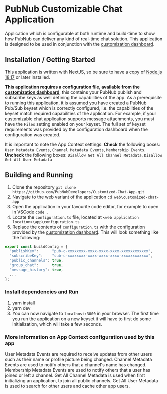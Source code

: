 # PubNub Customizable Chat Application

Application which is configurable at both runtime and build-time to show how PubNub can deliver any kind of real-time chat solution.  This application is designed to be used in conjunction with the [customization dashboard](https://pubnub-chat-builder.netlify.app/).

## Installation / Getting Started

This application is written with NextJS, so be sure to have a copy of [Node.js 18.17](https://nodejs.org/) or later installed.

**This application requires a configuration file, available from the [customization dashboard](https://pubnub-chat-builder.netlify.app/)**, this contains your PubNub publish and subscribe keys as well defining the capabilities of the app.  As a prerequisite to running this application, it is assumed you have created a PubNub Pub/Sub keyset which is correctly configured, i.e. the capabilities of the keyset match required capabilities of the application.  For example, if your customizable chat application supports message attachments, you must have the `Files` setting enabled on your keyset.  The full set of keyset requirements was provided by the configuration dashboard when the configuration was created.  

It is important to note the App Context settings:  **Check** the following boxes: `User Metadata Events`, `Channel Metadata Events`, `Membership Events`.  **Uncheck** the following boxes: `Disallow Get All Channel Metadata`, `Disallow Get All User Metadata`

## Building and Running

1. Clone the repository `git clone https://github.com/PubNubDevelopers/Customized-Chat-App.git`
1. Navigate to the web variant of the application `cd web\customized-chat-app`
1. Open the application in your favourite code editor, for example to open in VSCode `code .`
1. Locate the `configuration.ts` file, located at `<web application location>\app\configuration.ts`
1. Replace the contents of `configuration.ts` with the configuration provided by the [customization dashboard](https://pubnub-chat-builder.netlify.app/).  This will look something like the following:

```javascript
export const buildConfig = {
  "publishKey":      "pub-c-xxxxxxxx-xxxx-xxxx-xxxx-xxxxxxxxxxxx",
  "subscribeKey":    "sub-c-xxxxxxxx-xxxx-xxxx-xxxx-xxxxxxxxxxxx",
  "public_channels": true,  
  "group_chat":      true,       
  "message_history": true,  
  ...
};
```

### Install dependencies and Run
1. yarn install
1. yarn dev
1. You can now navigate to `localhost:3000` in your browser.  The first time you run the application on a new keyset it will have to first do some initialization, which will take a few seconds.

### More information on App Context configuration used by this app
User Metadata Events are required to receive updates from other users such as their name or profile picture being changed. Channel Metadata Events are used to notify others that a channel's name has changed.  Membership Metadata Events are used to notify others that a user has joined or left a channel.  Get All Channel Metadata is used when first initializing an application, to join all public channels.  Get All User Metadata is used to search for other users and cache other app users.
